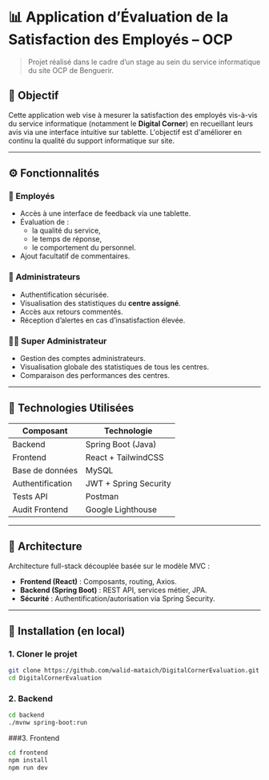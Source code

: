 # 📊 Application d’Évaluation de la Satisfaction des Employés – OCP

> Projet réalisé dans le cadre d’un stage au sein du service informatique du site OCP de Benguerir.

## 🧩 Objectif

Cette application web vise à mesurer la satisfaction des employés vis-à-vis du service informatique (notamment le **Digital Corner**) en recueillant leurs avis via une interface intuitive sur tablette. L'objectif est d'améliorer en continu la qualité du support informatique sur site.

---

## ⚙️ Fonctionnalités

### 🎯 Employés
- Accès à une interface de feedback via une tablette.
- Évaluation de :
  - la qualité du service,
  - le temps de réponse,
  - le comportement du personnel.
- Ajout facultatif de commentaires.

### 🔐 Administrateurs
- Authentification sécurisée.
- Visualisation des statistiques du **centre assigné**.
- Accès aux retours commentés.
- Réception d’alertes en cas d’insatisfaction élevée.

### 🧑‍💼 Super Administrateur
- Gestion des comptes administrateurs.
- Visualisation globale des statistiques de tous les centres.
- Comparaison des performances des centres.

---

## 🧪 Technologies Utilisées

| Composant     | Technologie         |
|---------------|---------------------|
| Backend       | Spring Boot (Java)  |
| Frontend      | React + TailwindCSS |
| Base de données | MySQL             |
| Authentification | JWT + Spring Security |
| Tests API     | Postman             |
| Audit Frontend | Google Lighthouse  |

---

## 🧱 Architecture

Architecture full-stack découplée basée sur le modèle MVC :

- **Frontend (React)** : Composants, routing, Axios.
- **Backend (Spring Boot)** : REST API, services métier, JPA.
- **Sécurité** : Authentification/autorisation via Spring Security.

---

## 🚀 Installation (en local)

### 1. Cloner le projet
```bash
git clone https://github.com/walid-mataich/DigitalCornerEvaluation.git
cd DigitalCornerEvaluation
```

### 2. Backend
```bash
cd backend
./mvnw spring-boot:run
```

###3. Frontend
```bash
cd frontend
npm install
npm run dev
```
